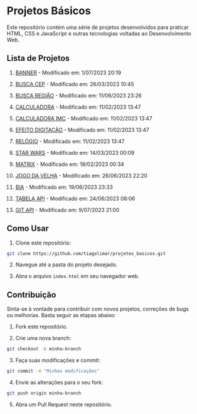 # Projetos Básicos

Este repositório contém uma série de projetos desenvolvidos para praticar HTML, CSS e JavaScript e outras tecnologias voltadas ao Desenvolvimento Web.

## Lista de Projetos

1. [BANNER](1.%20banner/index.html) - Modificado em: 1/07/2023 20:19

1. [BUSCA CEP](2.%20busca_cep/index.html) - Modificado em: 26/03/2023 10:45

1. [BUSCA REGIÃO](3.%20busca_região/index.html) - Modificado em: 11/06/2023 23:26

1. [CALCULADORA](4.%20calculadora/index.html) - Modificado em: 11/02/2023 13:47

1. [CALCULADORA IMC](5.%20calculadora_imc/index.html) - Modificado em: 11/02/2023 13:47

1. [EFEITO DIGITAÇÃO](6.%20efeito_digitação/index.html) - Modificado em: 11/02/2023 13:47

1. [RELÓGIO](7.%20relógio/index.html) - Modificado em: 11/02/2023 13:47

1. [STAR WARS](8.%20star_wars/index.html) - Modificado em: 14/03/2023 00:09

1. [MATRIX](9.%20matrix/index.html) - Modificado em: 18/02/2023 00:34

1. [JOGO DA VELHA](10.%20jogo_da_velha/index.html) - Modificado em: 26/06/2023 22:20

1. [BIA](11.%20bia/index.html) - Modificado em: 19/06/2023 23:33

1. [TABELA API](12.%20tabela_api/index.html) - Modificado em: 24/06/2023 08:06

1. [GIT API](13.%20git_api/index.html) - Modificado em: 9/07/2023 21:00

## Como Usar

1. Clone este repositório:

```bash
git clone https://github.com/tiagolimar/projetos_basicos.git
```

2. Navegue até a pasta do projeto desejado.

3. Abra o arquivo `index.html` em seu navegador web.

## Contribuição

Sinta-se à vontade para contribuir com novos projetos, correções de bugs ou melhorias. Basta seguir as etapas abaixo:

1. Fork este repositório.

2. Crie uma nova branch:

```bash
git checkout -b minha-branch
```

3. Faça suas modificações e commit:

```bash
git commit -m "Minhas modificações"
```

4. Envie as alterações para o seu fork:

```bash
git push origin minha-branch
```

5. Abra um Pull Request neste repositório.